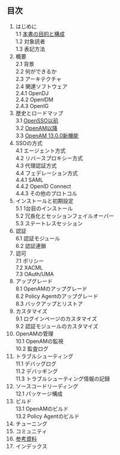 ## 目次

1. はじめに  
 1.1 [本書の目的と構成](purpose_of_this_book.md)  
 1.2 対象読者   
 1.3 表記方法  
2. 概要  
 2.1 背景  
 2.2 何ができるか  
 2.3 アーキテクチャ  
 2.4 関連ソフトウェア  
 2.4.1 OpenDJ  
 2.4.2 OpenIDM  
 2.4.3 OpenIG  
3. 歴史とロードマップ  
 3.1 [OpenSSO以前](history-of-opensso.md)  
 3.2 [OpenAM以降](history-of-openam.md)  
 3.3 [OpenAM 13.0.0新機能](openam13-new-feature.md)  
4. SSOの方式  
 4.1 エージェント方式  
 4.2 リバースプロキシー方式  
 4.3 代理認証方式  
 4.4 フェデレーション方式  
 4.4.1 SAML  
 4.4.2 OpenID Connect  
 4.4.3 その他のプロトコル  
5. インストールと初期設定  
 5.1 1台目のインストール  
 5.2 冗長化とセッションフェイルオーバー  
 5.3 ステートレスセッション  
6. 認証  
 6.1 認証モジュール   
 6.2 認証連鎖   
7. 認可  
 7.1 ポリシー   
 7.2 XACML   
 7.3 OAuth/UMA   
8. アップグレード  
 8.1 OpenAMのアップグレード   
 8.2 Policy Agentのアップグレード   
 8.3 バックアップとリストア   
9. カスタマイズ  
 9.1 ログインページのカスタマイズ   
 9.2 認証モジュールのカスタマイズ  
10. OpenAMの管理  
 10.1 OpenAMの監視  
 10.2 監査ログ  
11. トラブルシューティング  
 11.1 デバッグログ  
 11.2 デバッギング  
 11.3 トラブルシューティング情報の記録  
12. ソースコードリーディング  
 12.1 パッケージ構成  
13. ビルド  
 13.1 OpenAMのビルド  
 13.2 Policy Agentのビルド  
14. チューニング　 
15. コミュニティ
16. [参考資料](reference.md)  
17. インデックス

